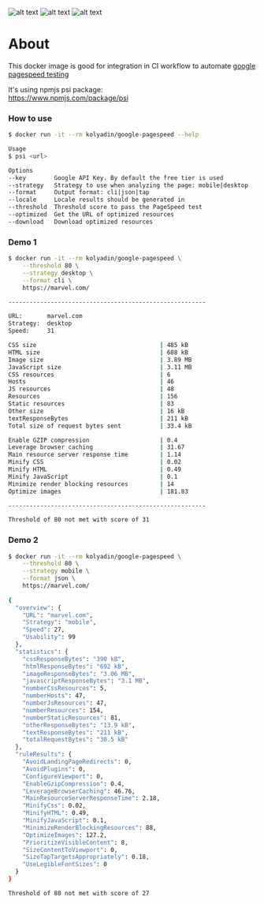 ![alt text](https://img.shields.io/docker/automated/kolyadin/google-pagespeed.svg)
![alt text](https://img.shields.io/docker/build/kolyadin/google-pagespeed.svg)
![alt text](https://img.shields.io/docker/pulls/kolyadin/google-pagespeed.svg)

# About

This docker image is good for integration in CI workflow to automate [google pagespeed testing](https://developers.google.com/speed/pagespeed/insights/)

It's using npmjs psi package:  
https://www.npmjs.com/package/psi

### How to use

```bash
$ docker run -it --rm kolyadin/google-pagespeed --help

Usage
$ psi <url>

Options
--key        Google API Key. By default the free tier is used
--strategy   Strategy to use when analyzing the page: mobile|desktop
--format     Output format: cli|json|tap
--locale     Locale results should be generated in
--threshold  Threshold score to pass the PageSpeed test
--optimized  Get the URL of optimized resources
--download   Download optimized resources
```

### Demo 1

```bash
$ docker run -it --rm kolyadin/google-pagespeed \
    --threshold 80 \
    --strategy desktop \
    --format cli \
    https://marvel.com/

--------------------------------------------------------

URL:       marvel.com
Strategy:  desktop
Speed:     31

CSS size                                   | 485 kB
HTML size                                  | 688 kB
Image size                                 | 3.89 MB
JavaScript size                            | 3.11 MB
CSS resources                              | 6
Hosts                                      | 46
JS resources                               | 48
Resources                                  | 156
Static resources                           | 83
Other size                                 | 16 kB
textResponseBytes                          | 211 kB
Total size of request bytes sent           | 33.4 kB

Enable GZIP compression                    | 0.4
Leverage browser caching                   | 31.67
Main resource server response time         | 1.14
Minify CSS                                 | 0.02
Minify HTML                                | 0.49
Minify JavaScript                          | 0.1
Minimize render blocking resources         | 14
Optimize images                            | 181.83

--------------------------------------------------------

Threshold of 80 not met with score of 31
```

### Demo 2

```bash
$ docker run -it --rm kolyadin/google-pagespeed \
    --threshold 80 \
    --strategy mobile \
    --format json \
    https://marvel.com/
    
{
  "overview": {
    "URL": "marvel.com",
    "Strategy": "mobile",
    "Speed": 27,
    "Usability": 99
  },
  "statistics": {
    "cssResponseBytes": "390 kB",
    "htmlResponseBytes": "692 kB",
    "imageResponseBytes": "3.06 MB",
    "javascriptResponseBytes": "3.1 MB",
    "numberCssResources": 5,
    "numberHosts": 47,
    "numberJsResources": 47,
    "numberResources": 154,
    "numberStaticResources": 81,
    "otherResponseBytes": "13.9 kB",
    "textResponseBytes": "211 kB",
    "totalRequestBytes": "30.5 kB"
  },
  "ruleResults": {
    "AvoidLandingPageRedirects": 0,
    "AvoidPlugins": 0,
    "ConfigureViewport": 0,
    "EnableGzipCompression": 0.4,
    "LeverageBrowserCaching": 46.76,
    "MainResourceServerResponseTime": 2.18,
    "MinifyCss": 0.02,
    "MinifyHTML": 0.49,
    "MinifyJavaScript": 0.1,
    "MinimizeRenderBlockingResources": 88,
    "OptimizeImages": 127.2,
    "PrioritizeVisibleContent": 8,
    "SizeContentToViewport": 0,
    "SizeTapTargetsAppropriately": 0.18,
    "UseLegibleFontSizes": 0
  }
}

Threshold of 80 not met with score of 27
```

